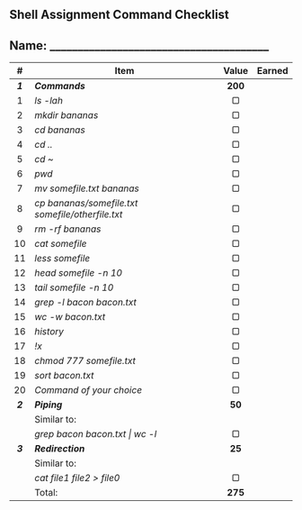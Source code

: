 ## Shell Assignment Command Checklist

## Name: _______________________________________
|    #    | Item                                             |  Value  | Earned |
| :-----: | ------------------------------------------------ | :-----: | :----: |
| ***1*** | ***Commands***                                   | **200** |        |
|    1    | *ls -lah*                                        |    ▢    |        |
|    2    | *mkdir bananas*                                  |    ▢    |        |
|    3    | *cd bananas*                                     |    ▢    |        |
|    4    | *cd ..*                                          |    ▢    |        |
|    5    | *cd ~*                                           |    ▢    |        |
|    6    | *pwd*                                            |    ▢    |        |
|    7    | *mv somefile.txt bananas*                        |    ▢    |        |
|    8    | *cp bananas/somefile.txt somefile/otherfile.txt* |    ▢    |        |
|    9    | *rm -rf bananas*                                 |    ▢    |        |
|   10    | *cat somefile*                                   |    ▢    |        |
|   11    | *less somefile*                                  |    ▢    |        |
|   12    | *head somefile -n 10*                            |    ▢    |        |
|   13    | *tail somefile -n 10*                            |    ▢    |        |
|   14    | *grep -l bacon bacon.txt*                        |    ▢    |        |
|   15    | *wc -w bacon.txt*                                |    ▢    |        |
|   16    | *history*                                        |    ▢    |        |
|   17    | *!x*                                             |    ▢    |        |
|   18    | *chmod 777 somefile.txt*                         |    ▢    |        |
|   19    | *sort bacon.txt*                                 |    ▢    |        |
|   20    | *Command of your choice*                         |    ▢    |        |
| ***2*** | ***Piping***                                     | **50**  |        |
|         | Similar to:                                      |         |        |
|         | *grep bacon bacon.txt \| wc -l*                  |    ▢    |        |
| ***3*** | ***Redirection***                                | **25**  |        |
|         | Similar to:                                      |         |        |
|         | *cat file1 file2 > file0*                        |    ▢    |        |
|         | Total:                                           | **275** |        |

